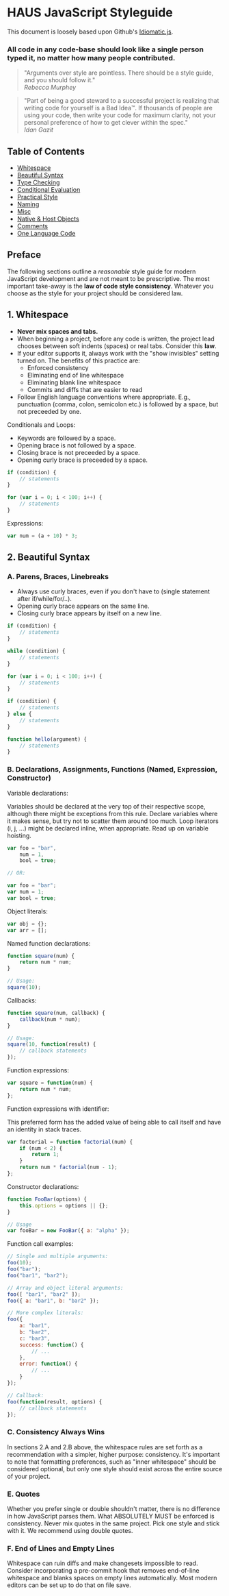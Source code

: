 # HAUS JavaScript Styleguide

This document is loosely based upon Github's [Idiomatic.js](https://github.com/rwldrn/idiomatic.js).

### All code in any code-base should look like a single person typed it, no matter how many people contributed.

> "Arguments over style are pointless. There should be a style guide, and you should follow it."   
> _Rebecca_ _Murphey_

> "Part of being a good steward to a successful project is realizing that writing code for yourself is a Bad Idea™. If thousands of people are using your code, then write your code for maximum clarity, not your personal preference of how to get clever within the spec."   
> _Idan_ _Gazit_



## Table of Contents

 * [Whitespace](#1-whitespace)
 * [Beautiful Syntax](#2-beautiful-syntax)
 * [Type Checking](#3-type-checking)
 * [Conditional Evaluation](#4-conditional-evaluation)
 * [Practical Style](#5-practical-style)
 * [Naming](#6-naming)
 * [Misc](#7-misc)
 * [Native & Host Objects](#native)
 * [Comments](#comments)
 * [One Language Code](#language)



## Preface

The following sections outline a _reasonable_ style guide for modern JavaScript development and are not meant to be prescriptive. The most important take-away is the **law of code style consistency**. Whatever you choose as the style for your project should be considered law.



## 1. Whitespace

- **Never mix spaces and tabs.**
- When beginning a project, before any code is written, the project lead chooses between soft indents (spaces) or real tabs. Consider this **law**.
- If your editor supports it, always work with the "show invisibles" setting turned on. The benefits of this practice are:
	- Enforced consistency
	- Eliminating end of line whitespace
	- Eliminating blank line whitespace
	- Commits and diffs that are easier to read
- Follow English language conventions where appropriate. E.g., punctuation (comma, colon, semicolon etc.) is followed by a space, but not preceeded by one.

Conditionals and Loops:

- Keywords are followed by a space.
- Opening brace is not followed by a space.
- Closing brace is not preceeded by a space.
- Opening curly brace is preceeded by a space.

```javascript
if (condition) {
    // statements
}

for (var i = 0; i < 100; i++) {
    // statements
}
```

Expressions:

```javascript
var num = (a + 10) * 3;
```



## 2. Beautiful Syntax

### A. Parens, Braces, Linebreaks

- Always use curly braces, even if you don't have to (single statement after if/while/for/..).
- Opening curly brace appears on the same line.
- Closing curly brace appears by itself on a new line.

```javascript
if (condition) {
    // statements
}

while (condition) {
    // statements
}

for (var i = 0; i < 100; i++) {
    // statements
}

if (condition) {
    // statements
} else {
    // statements
}

function hello(argument) {
    // statements
}
```

### B. Declarations, Assignments, Functions (Named, Expression, Constructor)

Variable declarations:

Variables should be declared at the very top of their respective scope, although there might be exceptions from this rule. Declare variables where it makes sense, but try not to scatter them around too much. Loop iterators (i, j, ...) might be declared inline, when appropriate. Read up on variable hoisting.

```javascript
var foo = "bar",
    num = 1,
    bool = true;

// OR:

var foo = "bar";
var num = 1;
var bool = true;
```

Object literals:

```javascript
var obj = {};
var arr = [];
```

Named function declarations:

```javascript
function square(num) {
    return num * num;
}

// Usage:
square(10);
```

Callbacks:

```javascript
function square(num, callback) {
    callback(num * num);
}

// Usage:
square(10, function(result) {
    // callback statements
});
```

Function expressions:

```javascript
var square = function(num) {
    return num * num;
};
```

Function expressions with identifier:

This preferred form has the added value of being able to call itself and have an identity in stack traces.

```javascript
var factorial = function factorial(num) {
    if (num < 2) {
        return 1;
    }
    return num * factorial(num - 1);
};
```

Constructor declarations:

```javascript
function FooBar(options) {
    this.options = options || {};
}

// Usage
var fooBar = new FooBar({ a: "alpha" });
```

Function call examples:

```javascript
// Single and multiple arguments:
foo(10);
foo("bar");
foo("bar1", "bar2");

// Array and object literal arguments:
foo([ "bar1", "bar2" ]);
foo({ a: "bar1", b: "bar2" });

// More complex literals:
foo({
    a: "bar1",
    b: "bar2",
    c: "bar3",
    success: function() {
        // ...
    },
    error: function() {
        // ...
    }
});

// Callback:
foo(function(result, options) {
	// callback statements
});
```

### C. Consistency Always Wins

In sections 2.A and 2.B above, the whitespace rules are set forth as a recommendation with a simpler, higher purpose: consistency. It's important to note that formatting preferences, such as "inner whitespace" should be considered optional, but only one style should exist across the entire source of your project.

### E. Quotes

Whether you prefer single or double shouldn't matter, there is no difference in how JavaScript parses them. What ABSOLUTELY MUST be enforced is consistency. Never mix quotes in the same project. Pick one style and stick with it. We recommend using double quotes.

### F. End of Lines and Empty Lines

Whitespace can ruin diffs and make changesets impossible to read. Consider incorporating a pre-commit hook that removes end-of-line whitespace and blanks spaces on empty lines automatically. Most modern editors can be set up to do that on file save.

